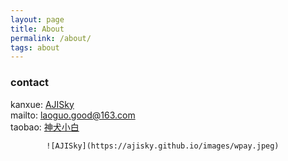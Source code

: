 ```yaml
---
layout: page
title: About
permalink: /about/
tags: about
---
```


### contact

kanxue:     [AJISky](https://bbs.pediy.com/user-314673.htm)  
mailto:     laoguo.good@163.com  
taobao:     [神犬小白](https://shop60755304.taobao.com)  

            ![AJISky](https://ajisky.github.io/images/wpay.jpeg)





